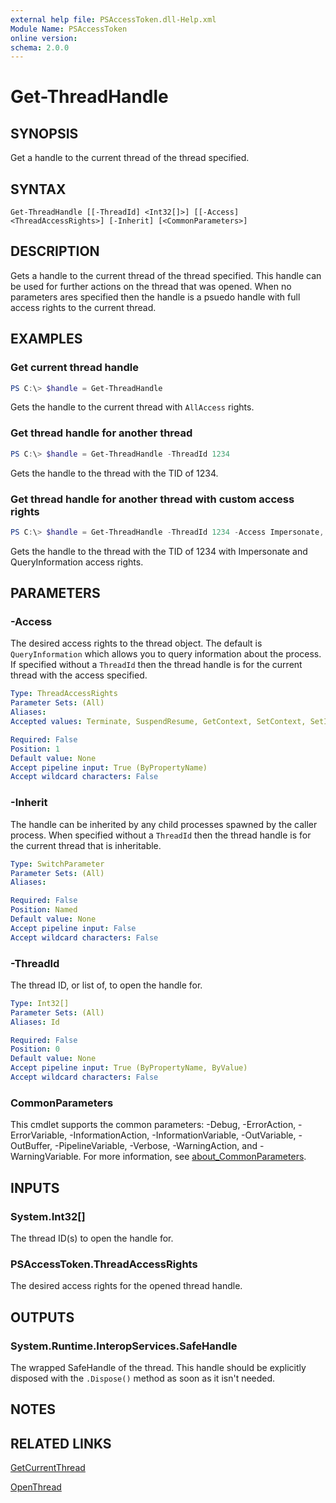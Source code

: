 ```yaml
---
external help file: PSAccessToken.dll-Help.xml
Module Name: PSAccessToken
online version:
schema: 2.0.0
---
```


# Get-ThreadHandle

## SYNOPSIS
Get a handle to the current thread of the thread specified.

## SYNTAX

```
Get-ThreadHandle [[-ThreadId] <Int32[]>] [[-Access] <ThreadAccessRights>] [-Inherit] [<CommonParameters>]
```

## DESCRIPTION
Gets a handle to the current thread of the thread specified.
This handle can be used for further actions on the thread that was opened.
When no parameters ares specified then the handle is a psuedo handle with full access rights to the current thread.

## EXAMPLES

### Get current thread handle
```powershell
PS C:\> $handle = Get-ThreadHandle
```

Gets the handle to the current thread with `AllAccess` rights.

### Get thread handle for another thread
```powershell
PS C:\> $handle = Get-ThreadHandle -ThreadId 1234
```

Gets the handle to the thread with the TID of 1234.

### Get thread handle for another thread with custom access rights
```powershell
PS C:\> $handle = Get-ThreadHandle -ThreadId 1234 -Access Impersonate, QueryInformation
```

Gets the handle to the thread with the TID of 1234 with Impersonate and QueryInformation access rights.

## PARAMETERS

### -Access
The desired access rights to the thread object.
The default is `QueryInformation` which allows you to query information about the process.
If specified without a `ThreadId` then the thread handle is for the current thread with the access specified.

```yaml
Type: ThreadAccessRights
Parameter Sets: (All)
Aliases:
Accepted values: Terminate, SuspendResume, GetContext, SetContext, SetInformation, QueryInformation, SetThreadToken, Impersonate, DirectImpersonation, SetLimitedInformation, QueryLimitedInformation, Delete, ReadControl, WriteDAC, WriteOwner, StandardRightsRequired, Synchronize, AllAccess, AccessSystemSecurity

Required: False
Position: 1
Default value: None
Accept pipeline input: True (ByPropertyName)
Accept wildcard characters: False
```

### -Inherit
The handle can be inherited by any child processes spawned by the caller process.
When specified without a `ThreadId` then the thread handle is for the current thread that is inheritable.

```yaml
Type: SwitchParameter
Parameter Sets: (All)
Aliases:

Required: False
Position: Named
Default value: None
Accept pipeline input: False
Accept wildcard characters: False
```

### -ThreadId
The thread ID, or list of, to open the handle for.

```yaml
Type: Int32[]
Parameter Sets: (All)
Aliases: Id

Required: False
Position: 0
Default value: None
Accept pipeline input: True (ByPropertyName, ByValue)
Accept wildcard characters: False
```

### CommonParameters
This cmdlet supports the common parameters: -Debug, -ErrorAction, -ErrorVariable, -InformationAction, -InformationVariable, -OutVariable, -OutBuffer, -PipelineVariable, -Verbose, -WarningAction, and -WarningVariable. For more information, see [about_CommonParameters](http://go.microsoft.com/fwlink/?LinkID=113216).

## INPUTS

### System.Int32[]
The thread ID(s) to open the handle for.

### PSAccessToken.ThreadAccessRights
The desired access rights for the opened thread handle.

## OUTPUTS

### System.Runtime.InteropServices.SafeHandle
The wrapped SafeHandle of the thread. This handle should be explicitly disposed with the `.Dispose()` method as soon as it isn't needed.

## NOTES

## RELATED LINKS

[GetCurrentThread](https://docs.microsoft.com/en-us/windows/win32/api/processthreadsapi/nf-processthreadsapi-getcurrentthread)

[OpenThread](https://docs.microsoft.com/en-us/windows/win32/api/processthreadsapi/nf-processthreadsapi-openthread)
